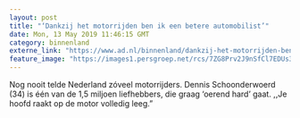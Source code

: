```yaml
---
layout: post
title: "‘Dankzij het motorrijden ben ik een betere automobilist’"
date: Mon, 13 May 2019 11:46:15 GMT
category: binnenland
externe_link: "https://www.ad.nl/binnenland/dankzij-het-motorrijden-ben-ik-een-betere-automobilist~a207a8a5/"
feature_image: "https://images1.persgroep.net/rcs/7ZG8Prv2J9nSfCl7EDUs3zsEAsE/diocontent/148091831/_fitwidth/400/?appId=21791a8992982cd8da851550a453bd7f&quality=0.7"
---
```


Nog nooit telde Nederland zóveel motorrijders. Dennis Schoonderwoerd (34) is één van de 1,5 miljoen liefhebbers, die graag ‘oerend hard’ gaat. ,,Je hoofd raakt op de motor volledig leeg.”
